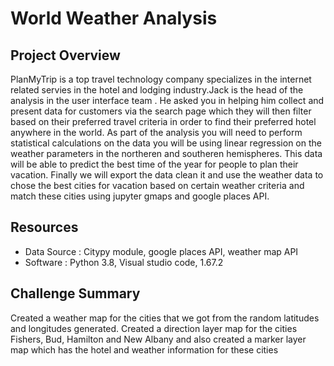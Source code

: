 # World Weather Analysis

## Project Overview
PlanMyTrip is a top travel technology company specializes in the internet related servies in the hotel and lodging industry.Jack is the head of the analysis in the user interface team . He asked you in helping him collect and  present data for customers via the search page which they will then filter based on their preferred travel criteria in order to find their preferred hotel anywhere in the world. As part of the analysis you will need to perform statistical calculations on the data you will be using linear regression on the weather parameters in the northeren and southeren hemispheres. This data will be able to predict the best time of the year for people to plan their vacation. Finally we will export the data clean it and use the weather data to chose the best cities for vacation based on certain weather criteria and match these cities using jupyter gmaps and google places API.

## Resources
- Data Source : Citypy module, google places API, weather map API
- Software    : Python 3.8, Visual studio code, 1.67.2

## Challenge Summary
Created a weather map for the cities that we got from the random latitudes and longitudes generated.
Created a direction layer map for the cities Fishers, Bud, Hamilton and New Albany and also created a marker layer map which has the hotel and weather information for these cities
